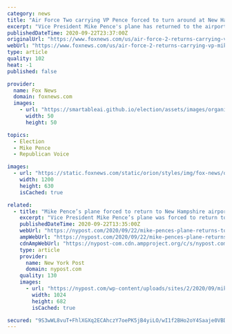```yaml
---
category: news
title: "Air Force Two carrying VP Pence forced to turn around at New Hampshire airport over engine issue"
excerpt: "Vice President Mike Pence's plane has returned to the airport in Manchester. Details are still forthcoming but sources reportedly told WMUR the incident could have been caused by a possible bird attack. Sam Dorman is a reporter with Fox News. Follow him on ..."
publishedDateTime: 2020-09-22T23:37:00Z
originalUrl: "https://www.foxnews.com/us/air-force-2-returns-carrying-vp-mike-pence-returns-to-airport-in-manchester"
webUrl: "https://www.foxnews.com/us/air-force-2-returns-carrying-vp-mike-pence-returns-to-airport-in-manchester"
type: article
quality: 102
heat: -1
published: false

provider:
  name: Fox News
  domain: foxnews.com
  images:
    - url: "https://smartableai.github.io/election/assets/images/organizations/foxnews.com-50x50.jpg"
      width: 50
      height: 50

topics:
  - Election
  - Mike Pence
  - Republican Voice

images:
  - url: "https://static.foxnews.com/static/orion/styles/img/fox-news/og/og-fox-news.png"
    width: 1200
    height: 630
    isCached: true

related:
  - title: "Mike Pence’s plane forced to return to New Hampshire airport after striking bird"
    excerpt: "Vice President Mike Pence’s plane was forced to return to a New Hampshire airport on Tuesday night soon after takeoff because it struck a bird, the White House said. Pence was on his way back to"
    publishedDateTime: 2020-09-22T13:35:00Z
    webUrl: "https://nypost.com/2020/09/22/mike-pences-plane-returns-to-new-hampshire-airport-after-striking-bird/"
    ampWebUrl: "https://nypost.com/2020/09/22/mike-pences-plane-returns-to-new-hampshire-airport-after-striking-bird/amp/"
    cdnAmpWebUrl: "https://nypost-com.cdn.ampproject.org/c/s/nypost.com/2020/09/22/mike-pences-plane-returns-to-new-hampshire-airport-after-striking-bird/amp/"
    type: article
    provider:
      name: New York Post
      domain: nypost.com
    quality: 130
    images:
      - url: "https://nypost.com/wp-content/uploads/sites/2/2020/09/mike-pence-plane-hits-bird.jpg?quality=90&strip=all&w=1024"
        width: 1024
        height: 682
        isCached: true

secured: "9S3wWL8vuT+FhlXGXq2ECAhczY7oePK5jB4yiLO/wI1f2BHo2oY4Saaje0VBDhOl6IAj1we/634sjqiYWkAj/jiYqzp+xWtBMbQs03ft1ZrOEmfq+km2BkXHOxyQiF9sxC37xLwGKgVOQyD9DaPuAmxZfdXqKg1HnbXviEuPn5eFbB1VJ9R9uVMzkhXxh6n4Q90qruPcoPc2SYbAIzOK9qE8+5MlJaENp+//dHvNiiaVcr+yfjaY8+7bYEE5yrbQETOrMqjDaIkShja1MXxZQKKKEZYK3DEcQI30ng1dSOeJd9oEwjWwwj5zOUVvv/yILC68PEJywXy/pmQS4QaYy/yfSxxxhH6nOl/VwiNeX+4=;E/2q9RN0k1vL5Zozlhl2Hg=="
---
```


